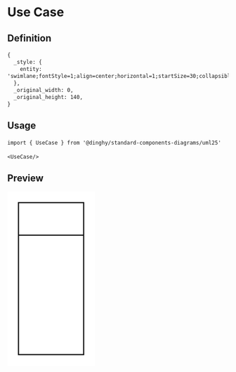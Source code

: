 # Use Case

## Definition

```
{
  _style: { 
    entity: 'swimlane;fontStyle=1;align=center;horizontal=1;startSize=30;collapsible=0;html=1;whiteSpace=wrap;',
  },
  _original_width: 0,
  _original_height: 140,
}
```

## Usage

```
import { UseCase } from '@dinghy/standard-components-diagrams/uml25'

<UseCase/>
```

## Preview

<img src="./use-case.png" width="200"/>
